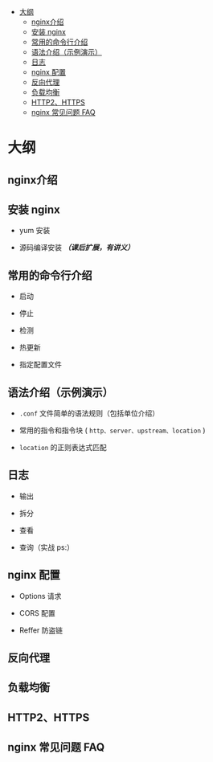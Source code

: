 <!-- @import "[TOC]" {cmd="toc" depthFrom=1 depthTo=6 orderedList=false} -->

<!-- code_chunk_output -->

- [大纲](#大纲)
  - [nginx介绍](#nginx介绍)
  - [安装 nginx](#安装-nginx)
  - [常用的命令行介绍](#常用的命令行介绍)
  - [语法介绍（示例演示）](#语法介绍示例演示)
  - [日志](#日志)
  - [nginx 配置](#nginx-配置)
  - [反向代理](#反向代理)
  - [负载均衡](#负载均衡)
  - [HTTP2、HTTPS](#http2-https)
  - [nginx 常见问题 FAQ](#nginx-常见问题-faq)

<!-- /code_chunk_output -->

# 大纲

## nginx介绍

## 安装 nginx

- yum 安装

- 源码编译安装 **_（课后扩展，有讲义）_**

## 常用的命令行介绍

- 启动

- 停止

- 检测

- 热更新

- 指定配置文件

## 语法介绍（示例演示）

- `.conf` 文件简单的语法规则（包括单位介绍）

- 常用的指令和指令块 ( `http、server、upstream、location` )

- `location` 的正则表达式匹配

## 日志

- 输出

- 拆分

- 查看

- 查询（实战 ps:）

## nginx 配置

- Options 请求

- CORS 配置

- Reffer 防盗链

## 反向代理

## 负载均衡

## HTTP2、HTTPS

## nginx 常见问题 FAQ
